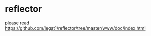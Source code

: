 reflector
=========

please read https://github.com/legat1/reflector/tree/master/www/doc/index.html
